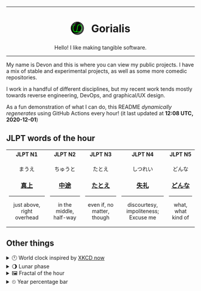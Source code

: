 ***

<h1 align="center">
<sub>
    <img src="readme/resources/avatar.png" height="36">
</sub>
&nbsp;
Gorialis
</h1>
<p align="center">
Hello! I like making tangible software.
</p>

***

My name is Devon and this is where you can view my public projects. I have a mix of stable and experimental projects, as well as some more comedic repositories.

I work in a handful of different disciplines, but my recent work tends mostly towards reverse engineering, DevOps, and graphical/UX design.

As a fun demonstration of what I can do, this README *dynamically regenerates* using GitHub Actions every hour! (it last updated at **12:08 UTC, 2020-12-01**)

<h2>JLPT words of the hour</h2>
<table>
    <tr>
        <th>JLPT N1</th>
        <th>JLPT N2</th>
        <th>JLPT N3</th>
        <th>JLPT N4</th>
        <th>JLPT N5</th>
    </tr>
    <tr>
        <td>
            <p align="center">まうえ</p>
            <h3 align="center"><b><a href="https://jisho.org/search/%E7%9C%9F%E4%B8%8A">真上</a></b></h3>
            <hr>
            <p align="center">just above,<wbr> right overhead</p>
        </td>
        <td>
            <p align="center">ちゅうと</p>
            <h3 align="center"><b><a href="https://jisho.org/search/%E4%B8%AD%E9%80%94">中途</a></b></h3>
            <hr>
            <p align="center">in the middle,<wbr> half-way</p>
        </td>
        <td>
            <p align="center">たとえ</p>
            <h3 align="center"><b><a href="https://jisho.org/search/%E3%81%9F%E3%81%A8%E3%81%88">たとえ</a></b></h3>
            <hr>
            <p align="center">even if,<wbr> no matter,<wbr> though</p>
        </td>
        <td>
            <p align="center">しつれい</p>
            <h3 align="center"><b><a href="https://jisho.org/search/%E5%A4%B1%E7%A4%BC">失礼</a></b></h3>
            <hr>
            <p align="center">discourtesy,<wbr> impoliteness;<br> Excuse me</p>
        </td>
        <td>
            <p align="center">どんな</p>
            <h3 align="center"><b><a href="https://jisho.org/search/%E3%81%A9%E3%82%93%E3%81%AA">どんな</a></b></h3>
            <hr>
            <p align="center">what,<wbr> what kind of</p>
        </td>
    </tr>
</table>

<h2>Other things</h2>
<details>
<summary>🕛  World clock inspired by <a href="https://xkcd.com/now">XKCD now</a></summary>

> <img src="generated/now.png" width="512">

</details>
<details>
<summary>🌖 Lunar phase</summary>

The moon is approximately 57.43% through its phase (Waning Gibbous).

</details>
<details>
<summary>&#x1f5bc; Fractal of the hour</summary>

> <img src="generated/fractal.png" width="512">

</details>
<details>
<summary>&#x23f2; Year percentage bar</summary>
<pre><code>2020 [██████████████████▁▁] 91.67%</code></pre>
</details>
